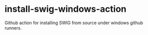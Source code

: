 # install-swig-windows-action
Github action for installing SWIG from source under windows github runners.
